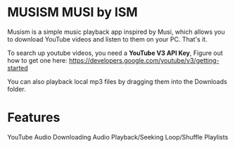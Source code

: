 # MUSISM  MUSI by ISM
Musism is a simple music playback app inspired by Musi, which allows you to download YouTube videos and listen to them on your PC. That's it.

To search up youtube videos, you need a **YouTube V3 API Key**, Figure out how to get one here: https://developers.google.com/youtube/v3/getting-started

You can also playback local mp3 files by dragging them into the Downloads folder.

# Features
YouTube Audio Downloading
Audio Playback/Seeking
Loop/Shuffle
Playlists
